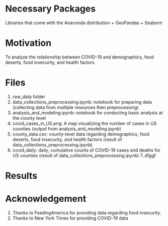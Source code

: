 # Necessary Packages
Libraries that come with the Anaconda distribution + GeoPandas + Seaborn

# Motivation
To analyze the relationship between COVID-19 and demographics, food deserts, food insecurity, and health factors


# Files
1. raw_data folder
2. data_collections_preprocessing.ipynb: notebook for preparing data (collecting data from multiple resources then preprocessing)
3. analysis_and_modeling.ipynb: notebook for conducting basic analysis at the county level
4. covid_cases_in_US.png: A map visualizing the number of cases in US counties (output from analysis_and_modeling.ipynb)
5. county_data.csv: county-level data regarding demographics, food deserts, food insecurity, and health factors (result of data_collections_preprocessing.ipynb)
6. covid_daily: daily, cumulative counts of COVID-19 cases and deaths for US counties (result of data_collections_preprocessing.ipynb)
7..dfggf

# Results


# Acknowledgement
1. Thanks to FeedingAmerica for providing data regarding food insecurity.
2. Thanks to New York Times for providing COVID-19 data
